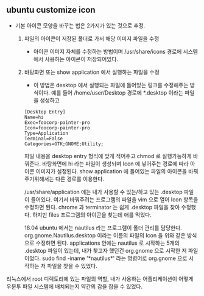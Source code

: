 ## ubuntu customize icon
- 기본 아이콘 모양을 바꾸는 법은 2가지가 있는 것으로 추정.
    1. 파일의 아이콘이 저장된 폴더로 가서 해당 이미지 파일을 수정  

        - 아이콘 이미지 자체를 수정하는 방법이며 /usr/share/icons 경로에 시스템에서 사용하는 아이콘이 저장되어있다.
    2. 바탕화면 또는 show application 에서 실행하는 파일을 수정   
        - 이 방법은 desktop 에서 실행되는 파일에 들어있는 링크를 수정해주는 방식이다. 예를 들어 /home/user/Desktop 경로에 *.desktop 이라는 파일을 생성하고
        ```
        [Desktop Entry]  
        Name=hi  
        Exec=foocorp-painter-pro  
        Icon=foocorp-painter-pro  
        Type=Application
        Terminal=False  
        Categories=GTK;GNOME;Utility;
        ```
        
        파일 내용을 desktop entry 형식에 맞게 적어주고 chmod 로 실행가능하게 바꿔준다. 바탕화면에 hi 라는 파일이 생성되며 Icon 에 넣어주는 경로에 따라 아이콘 이미지가 설정된다. show application 에 들어있는 파일의 아이콘을 바꿔주기위해서는 다른 경로를 이용한다.  
        
        /usr/share/application 에는 내가 사용할 수 있는/하고 있는 .desktop 파일이 들어있다. 여기서 바꿔주려는 프로그램의 파일을 vim 으로 열어 Icon 항목을 수정하면 된다. chrome 과 terminator 는 쉽게 .desktop 파일을 찾아 수정했다. 하지만 files 프로그램의 아이콘을 찾는데 애를 먹었다. 
        
        18.04 ubuntu 에서는 nautilus 라는 프로그램이 폴더 관리를 담당한다. org.gnome.Nautilus.desktop 이라는 이름의 파일의 Icon 을 위와 같은 방식으로 수정하면 된다. applications 안에는 nautilus 로 시작하는 5개의 .desktop 파일이 있는데, 내가 찾고자 했던건 org.gnome 으로 시작한 저 파일이었다.
        sudo find -iname '\*nautilus\*' 라는 명령어로 org.gnome 으로 시작하는 저 파일을 찾을 수 있었다.



리눅스에서 root 디렉토리에 있는 파일의 역할, 내가 사용하는 어플리케이션이 어떻게 우분투 파일 시스템에 배치되는지 약간의 감을 잡을 수 있었다. 
